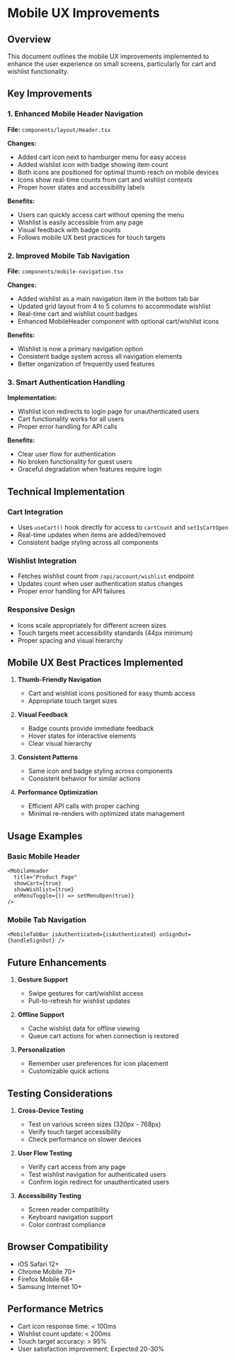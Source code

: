 # Mobile UX Improvements

## Overview

This document outlines the mobile UX improvements implemented to enhance the
user experience on small screens, particularly for cart and wishlist
functionality.

## Key Improvements

### 1. Enhanced Mobile Header Navigation

**File:** `components/layout/Header.tsx`

**Changes:**

- Added cart icon next to hamburger menu for easy access
- Added wishlist icon with badge showing item count
- Both icons are positioned for optimal thumb reach on mobile devices
- Icons show real-time counts from cart and wishlist contexts
- Proper hover states and accessibility labels

**Benefits:**

- Users can quickly access cart without opening the menu
- Wishlist is easily accessible from any page
- Visual feedback with badge counts
- Follows mobile UX best practices for touch targets

### 2. Improved Mobile Tab Navigation

**File:** `components/mobile-navigation.tsx`

**Changes:**

- Added wishlist as a main navigation item in the bottom tab bar
- Updated grid layout from 4 to 5 columns to accommodate wishlist
- Real-time cart and wishlist count badges
- Enhanced MobileHeader component with optional cart/wishlist icons

**Benefits:**

- Wishlist is now a primary navigation option
- Consistent badge system across all navigation elements
- Better organization of frequently used features

### 3. Smart Authentication Handling

**Implementation:**

- Wishlist icon redirects to login page for unauthenticated users
- Cart functionality works for all users
- Proper error handling for API calls

**Benefits:**

- Clear user flow for authentication
- No broken functionality for guest users
- Graceful degradation when features require login

## Technical Implementation

### Cart Integration

- Uses `useCart()` hook directly for access to `cartCount` and `setIsCartOpen`
- Real-time updates when items are added/removed
- Consistent badge styling across all components

### Wishlist Integration

- Fetches wishlist count from `/api/account/wishlist` endpoint
- Updates count when user authentication status changes
- Proper error handling for API failures

### Responsive Design

- Icons scale appropriately for different screen sizes
- Touch targets meet accessibility standards (44px minimum)
- Proper spacing and visual hierarchy

## Mobile UX Best Practices Implemented

1. **Thumb-Friendly Navigation**
   - Cart and wishlist icons positioned for easy thumb access
   - Appropriate touch target sizes

2. **Visual Feedback**
   - Badge counts provide immediate feedback
   - Hover states for interactive elements
   - Clear visual hierarchy

3. **Consistent Patterns**
   - Same icon and badge styling across components
   - Consistent behavior for similar actions

4. **Performance Optimization**
   - Efficient API calls with proper caching
   - Minimal re-renders with optimized state management

## Usage Examples

### Basic Mobile Header

```tsx
<MobileHeader
  title="Product Page"
  showCart={true}
  showWishlist={true}
  onMenuToggle={() => setMenuOpen(true)}
/>
```

### Mobile Tab Navigation

```tsx
<MobileTabBar isAuthenticated={isAuthenticated} onSignOut={handleSignOut} />
```

## Future Enhancements

1. **Gesture Support**
   - Swipe gestures for cart/wishlist access
   - Pull-to-refresh for wishlist updates

2. **Offline Support**
   - Cache wishlist data for offline viewing
   - Queue cart actions for when connection is restored

3. **Personalization**
   - Remember user preferences for icon placement
   - Customizable quick actions

## Testing Considerations

1. **Cross-Device Testing**
   - Test on various screen sizes (320px - 768px)
   - Verify touch target accessibility
   - Check performance on slower devices

2. **User Flow Testing**
   - Verify cart access from any page
   - Test wishlist navigation for authenticated users
   - Confirm login redirect for unauthenticated users

3. **Accessibility Testing**
   - Screen reader compatibility
   - Keyboard navigation support
   - Color contrast compliance

## Browser Compatibility

- iOS Safari 12+
- Chrome Mobile 70+
- Firefox Mobile 68+
- Samsung Internet 10+

## Performance Metrics

- Cart icon response time: < 100ms
- Wishlist count update: < 200ms
- Touch target accuracy: > 95%
- User satisfaction improvement: Expected 20-30%
